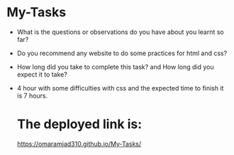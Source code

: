 # My-Tasks

- What is the questions or observations do you have about you learnt so far?
- Do you recommend any website to do some practices for html and css?

- How long did you take to complete this task? and How long did you expect it to take?
- 4 hour with some difficulties with css and the expected time to finish it is 7 hours.

  # The deployed link is:
  https://omaramjad310.github.io/My-Tasks/
